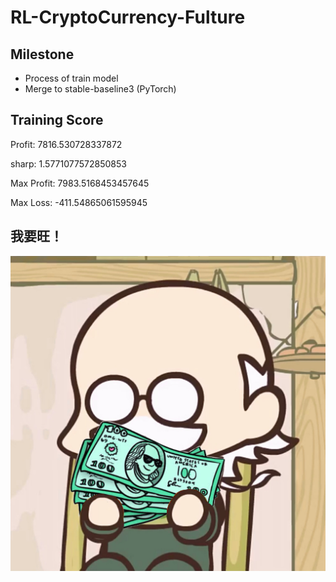 # RL-CryptoCurrency-Fulture


## Milestone

- Process of train model
- Merge to stable-baseline3 (PyTorch)

## Training Score

Profit: 7816.530728337872

sharp: 1.5771077572850853

Max Profit: 7983.5168453457645

Max Loss: -411.54865061595945



## 我要旺！

<img src="img/head.jpeg" alt="head" />

